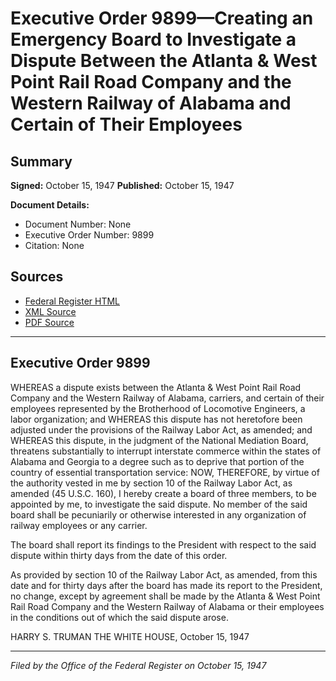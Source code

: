 # Executive Order 9899—Creating an Emergency Board to Investigate a Dispute Between the Atlanta & West Point Rail Road Company and the Western Railway of Alabama and Certain of Their Employees

## Summary

**Signed:** October 15, 1947
**Published:** October 15, 1947

**Document Details:**
- Document Number: None
- Executive Order Number: 9899
- Citation: None

## Sources
- [Federal Register HTML](https://www.presidency.ucsb.edu/documents/executive-order-9899-creating-emergency-board-investigate-dispute-between-the-atlanta-west)
- [XML Source](None)
- [PDF Source](None)

---

## Executive Order 9899

WHEREAS a dispute exists between the Atlanta & West Point Rail Road Company and the Western Railway of Alabama, carriers, and certain of their employees represented by the Brotherhood of Locomotive Engineers, a labor organization; and
WHEREAS this dispute has not heretofore been adjusted under the provisions of the Railway Labor Act, as amended; and
WHEREAS this dispute, in the judgment of the National Mediation Board, threatens substantially to interrupt interstate commerce within the states of Alabama and Georgia to a degree such as to deprive that portion of the country of essential transportation service:
NOW, THEREFORE, by virtue of the authority vested in me by section 10 of the Railway Labor Act, as amended (45 U.S.C. 160), I hereby create a board of three members, to be appointed by me, to investigate the said dispute. No member of the said board shall be pecuniarily or otherwise interested in any organization of railway employees or any carrier.

The board shall report its findings to the President with respect to the said dispute within thirty days from the date of this order.

As provided by section 10 of the Railway Labor Act, as amended, from this date and for thirty days after the board has made its report to the President, no change, except by agreement shall be made by the Atlanta & West Point Rail Road Company and the Western Railway of Alabama or their employees in the conditions out of which the said dispute arose.

HARRY S. TRUMAN
THE WHITE HOUSE,
October 15, 1947

---

*Filed by the Office of the Federal Register on October 15, 1947*
